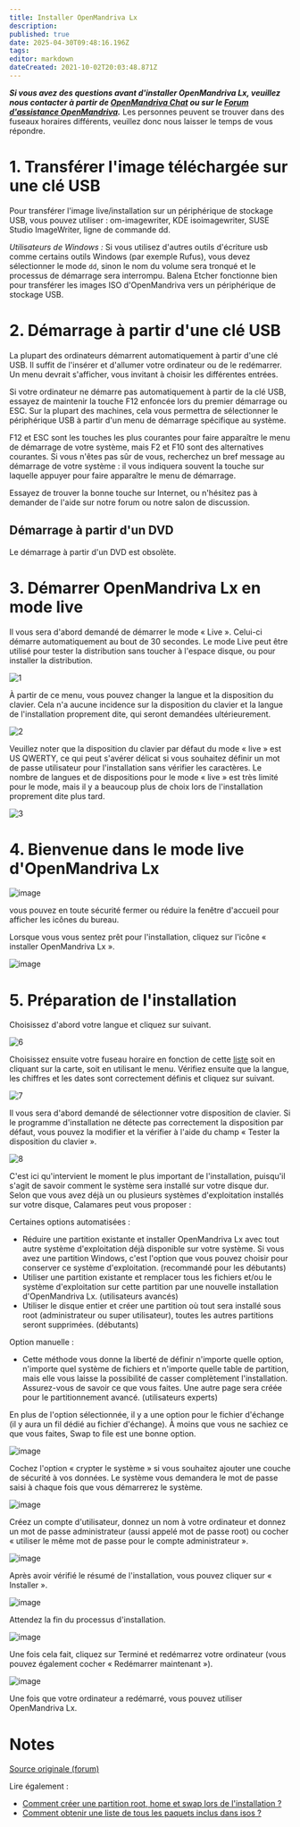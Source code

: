 ```yaml
---
title: Installer OpenMandriva Lx
description: 
published: true
date: 2025-04-30T09:48:16.196Z
tags: 
editor: markdown
dateCreated: 2021-10-02T20:03:48.871Z
---
```


***Si vous avez des questions avant d'installer OpenMandriva Lx, veuillez nous contacter à partir de [OpenMandriva Chat](https://wiki.openmandriva.org/en/team/chat) ou sur le [Forum d'assistance OpenMandriva](https://forum.openmandriva.org/c/support/17).*** Les personnes peuvent se trouver dans des fuseaux horaires différents, veuillez donc nous laisser le temps de vous répondre.

# 1\. Transférer l'image téléchargée sur une clé USB

Pour transférer l'image live/installation sur un périphérique de stockage USB, vous pouvez utiliser :
om-imagewriter, KDE isoimagewriter, SUSE Studio ImageWriter, ligne de commande dd.

*Utilisateurs de Windows :*
Si vous utilisez d'autres outils d'écriture usb comme certains outils Windows (par exemple Rufus), vous devez sélectionner le mode `dd`, sinon le nom du volume sera tronqué et le processus de démarrage sera interrompu.
Balena Etcher fonctionne bien pour transférer les images ISO d'OpenMandriva vers un périphérique de stockage USB.

# 2\. Démarrage à partir d'une clé USB

La plupart des ordinateurs démarrent automatiquement à partir d'une clé USB. Il suffit de l'insérer et d'allumer votre ordinateur ou de le redémarrer. Un menu devrait s'afficher, vous invitant à choisir les différentes entrées.

Si votre ordinateur ne démarre pas automatiquement à partir de la clé USB, essayez de maintenir la touche F12 enfoncée lors du premier démarrage ou ESC. Sur la plupart des machines, cela vous permettra de sélectionner le périphérique USB à partir d'un menu de démarrage spécifique au système.

F12 et ESC sont les touches les plus courantes pour faire apparaître le menu de démarrage de votre système, mais F2 et F10 sont des alternatives courantes. Si vous n'êtes pas sûr de vous, recherchez un bref message au démarrage de votre système : il vous indiquera souvent la touche sur laquelle appuyer pour faire apparaître le menu de démarrage.

Essayez de trouver la bonne touche sur Internet, ou n'hésitez pas à demander de l'aide sur notre forum ou notre salon de discussion.

## Démarrage à partir d'un DVD
Le démarrage à partir d'un DVD est obsolète.

# 3\. Démarrer OpenMandriva Lx en mode live

Il vous sera d'abord demandé de démarrer le mode « Live ». Celui-ci démarre automatiquement au bout de 30 secondes. Le mode Live peut être utilisé pour tester la distribution sans toucher à l'espace disque, ou pour installer la distribution.

![1](https://forum.openmandriva.org/uploads/default/optimized/2X/8/8c9727b79d2d14b3bbd0855fd324602ed1b3ff8f_2_690x283.jpeg)

À partir de ce menu, vous pouvez changer la langue et la disposition du clavier. Cela n'a aucune incidence sur la disposition du clavier et la langue de l'installation proprement dite, qui seront demandées ultérieurement. 
 

![2](https://forum.openmandriva.org/uploads/default/optimized/2X/5/542eb029a442b16f20ddabc2b689789badd39332_2_690x322.jpeg)

Veuillez noter que la disposition du clavier par défaut du mode « live » est US QWERTY, ce qui peut s'avérer délicat si vous souhaitez définir un mot de passe utilisateur pour l'installation sans vérifier les caractères. Le nombre de langues et de dispositions pour le mode « live » est très limité pour le mode, mais il y a beaucoup plus de choix lors de l'installation proprement dite plus tard.

![3](https://forum.openmandriva.org/uploads/default/optimized/2X/d/dc104372eed37891b803654bbe9af53fcc7dc844_2_690x322.png)

# 4\. Bienvenue dans le mode live d'OpenMandriva Lx

![image](https://forum.openmandriva.org/uploads/default/optimized/2X/f/f834e3ba9e2380e64bdfdaa6cdb2a0f85a22905e_2_667x500.jpeg)

vous pouvez en toute sécurité fermer ou réduire la fenêtre d'accueil pour afficher les icônes du bureau.

Lorsque vous vous sentez prêt pour l'installation, cliquez sur l'icône « installer OpenMandriva Lx ».

![image](https://forum.openmandriva.org/uploads/default/original/2X/1/152f47602da6aaec3baade2c95341ae57837247d.png)

# 5\. Préparation de l'installation

Choisissez d'abord votre langue et cliquez sur suivant.

![6](https://forum.openmandriva.org/uploads/default/optimized/2X/3/3ec3e0ddc0ad5c6b95d95814d54f7bd6268555ce_2_690x369.png)

Choisissez ensuite votre fuseau horaire en fonction de cette [liste](https://en.wikipedia.org/wiki/List_of_tz_database_time_zones#List) soit en cliquant sur la carte, soit en utilisant le menu. Vérifiez ensuite que la langue, les chiffres et les dates sont correctement définis et cliquez sur suivant.

![7](https://forum.openmandriva.org/uploads/default/optimized/2X/b/b012db7a20f89cf37474ab6b36e4476b50e1aa01_2_690x369.jpeg)

Il vous sera d'abord demandé de sélectionner votre disposition de clavier. Si le programme d'installation ne détecte pas correctement la disposition par défaut, vous pouvez la modifier et la vérifier à l'aide du champ « Tester la disposition du clavier ».

![8](https://forum.openmandriva.org/uploads/default/optimized/2X/6/6ffe4b3c63507fb964e06fb3679893997180bf63_2_690x369.png)

C'est ici qu'intervient le moment le plus important de l'installation, puisqu'il s'agit de savoir comment le système sera installé sur votre disque dur. Selon que vous avez déjà un ou plusieurs systèmes d'exploitation installés sur votre disque, Calamares peut vous proposer :

Certaines options automatisées :

-   Réduire une partition existante et installer OpenMandriva Lx avec tout autre système d'exploitation déjà disponible sur votre système. Si vous avez une partition Windows, c'est l'option que vous pouvez choisir pour conserver ce système d'exploitation. (recommandé pour les débutants)
-   Utiliser une partition existante et remplacer tous les fichiers et/ou le système d'exploitation sur cette partition par une nouvelle installation d'OpenMandriva Lx. (utilisateurs avancés)
-   Utiliser le disque entier et créer une partition où tout sera installé sous root (administrateur ou super utilisateur), toutes les autres partitions seront supprimées. (débutants)

Option manuelle :

-   Cette méthode vous donne la liberté de définir n'importe quelle option, n'importe quel système de fichiers et n'importe quelle table de partition, mais elle vous laisse la possibilité de casser complètement l'installation. Assurez-vous de savoir ce que vous faites. Une autre page sera créée pour le partitionnement avancé. (utilisateurs experts)

En plus de l'option sélectionnée, il y a une option pour le fichier d'échange (il y aura un fil dédié au fichier d'échange). À moins que vous ne sachiez ce que vous faites, Swap to file est une bonne option. 
 

![image](https://forum.openmandriva.org/uploads/default/optimized/2X/4/438b7613cbcc876b9baa212e0300071490d70ce7_2_690x143.png)

Cochez l'option « crypter le système » si vous souhaitez ajouter une couche de sécurité à vos données. Le système vous demandera le mot de passe saisi à chaque fois que vous démarrerez le système.

![image](https://forum.openmandriva.org/uploads/default/optimized/2X/d/d0cf1db41fef4319988fa69e1e11154479761477_2_690x163.png)

Créez un compte d'utilisateur, donnez un nom à votre ordinateur et donnez un mot de passe administrateur (aussi appelé mot de passe root) ou cocher « utiliser le même mot de passe pour le compte administrateur ».

![image](https://forum.openmandriva.org/uploads/default/optimized/2X/e/e46e539f893a10323d4c7bef786ac4d49807fd9f_2_690x349.png)

Après avoir vérifié le résumé de l'installation, vous pouvez cliquer sur « Installer ».

![image](https://forum.openmandriva.org/uploads/default/optimized/2X/9/92932b3faacc4819d5120defad361a7722d3be59_2_690x455.png)

Attendez la fin du processus d'installation.

![image](https://forum.openmandriva.org/uploads/default/optimized/2X/d/dd3cb650845245a372d776b1eade5b8763fc7158_2_690x455.jpeg)

Une fois cela fait, cliquez sur Terminé et redémarrez votre ordinateur (vous pouvez également cocher « Redémarrer maintenant »).

![image](https://forum.openmandriva.org/uploads/default/optimized/2X/8/8d89ea930a3998a90533d7cedb6b354d8840725d_2_690x455.png)

Une fois que votre ordinateur a redémarré, vous pouvez utiliser OpenMandriva Lx.

# Notes

[Source originale (forum)](https://forum.openmandriva.org/t/h/4223)

Lire également :
* [Comment créer une partition root, home et swap lors de l'installation ?](/en/distribution/guides/how-tos/howto-root-home-swap)
* [Comment obtenir une liste de tous les paquets inclus dans isos ?](/en/distribution/guides/how-tos/list-packages-iso)
